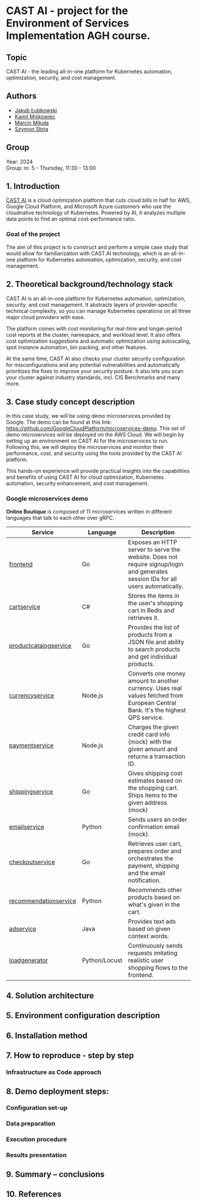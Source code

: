 # CAST AI - project for the Environment of Services Implementation AGH course.

## Topic

CAST AI - the leading all-in-one platform for Kubernetes automation, optimization, security, and cost management.

## Authors
- [Jakub Łubkowski](https://github.com/jakobcodes)
- [Kamil Miśkowiec](https://github.com/miskowieck)
- [Marcin Mikuła](https://github.com/mamikula)
- [Szymon Słota](https://github.com/sslota)

## Group 

Year: 2024
<br>
Group: nr. 5 - Thursday, 11:30 - 13:00

## 1. Introduction

[CAST AI](https://cast.ai/) is a cloud optimization platform that cuts cloud bills in half for AWS,
Google Cloud Platform, and Microsoft Azure customers who use the cloudnative technology of Kubernetes. Powered by AI, it analyzes multiple data
points to find an optimal cost-performance ratio.

### Goal of the project 

The aim of this project is to construct and perform a simple case study that would allow for familiarization with CAST.AI technology, which is an all-in-one platform for Kubernetes automation, optimization, security, and cost management.

## 2. Theoretical background/technology stack

CAST AI is an all-in-one platform for Kubernetes automation, optimization, security, and cost management. It abstracts layers of provider-specific technical complexity, so you can manage Kubernetes operations on all three major cloud providers with ease.

The platform comes with cost monitoring for real-time and longer-period cost reports at the cluster, namespace, and workload level. It also offers cost optimization suggestions and automatic optimization using autoscaling, spot instance automation, bin packing, and other features.

At the same time, CAST AI also checks your cluster security configuration for misconfigurations and any potential vulnerabilities and automatically prioritizes the fixes to improve your security posture. It also lets you scan your cluster against industry standards, incl. CIS Benchmarks and many more.

## 3. Case study concept description

In this case study, we will be using demo microservices provided by Google. The demo can be found at this link: https://github.com/GoogleCloudPlatform/microservices-demo. This set of demo microservices will be deployed on the AWS Cloud.
We will begin by setting up an environment on CAST AI for the microservices to run. Following this, we will deploy the microservices and monitor their performance, cost, and security using the tools provided by the CAST AI platform.

This hands-on experience will provide practical insights into the capabilities and benefits of using CAST AI for cloud optimization, Kubernetes automation, security enhancement, and cost management.

### Google microservices demo

**Online Boutique** is composed of 11 microservices written in different
languages that talk to each other over gRPC.

| Service                                              | Language      | Description                                                                                                                       |
| ---------------------------------------------------- | ------------- | --------------------------------------------------------------------------------------------------------------------------------- |
| [frontend](/src/frontend)                           | Go            | Exposes an HTTP server to serve the website. Does not require signup/login and generates session IDs for all users automatically. |
| [cartservice](/src/cartservice)                     | C#            | Stores the items in the user's shopping cart in Redis and retrieves it.                                                           |
| [productcatalogservice](/src/productcatalogservice) | Go            | Provides the list of products from a JSON file and ability to search products and get individual products.                        |
| [currencyservice](/src/currencyservice)             | Node.js       | Converts one money amount to another currency. Uses real values fetched from European Central Bank. It's the highest QPS service. |
| [paymentservice](/src/paymentservice)               | Node.js       | Charges the given credit card info (mock) with the given amount and returns a transaction ID.                                     |
| [shippingservice](/src/shippingservice)             | Go            | Gives shipping cost estimates based on the shopping cart. Ships items to the given address (mock)                                 |
| [emailservice](/src/emailservice)                   | Python        | Sends users an order confirmation email (mock).                                                                                   |
| [checkoutservice](/src/checkoutservice)             | Go            | Retrieves user cart, prepares order and orchestrates the payment, shipping and the email notification.                            |
| [recommendationservice](/src/recommendationservice) | Python        | Recommends other products based on what's given in the cart.                                                                      |
| [adservice](/src/adservice)                         | Java          | Provides text ads based on given context words.                                                                                   |
| [loadgenerator](/src/loadgenerator)                 | Python/Locust | Continuously sends requests imitating realistic user shopping flows to the frontend.                                              |

## 4. Solution architecture

## 5. Environment configuration description

## 6. Installation method

## 7. How to reproduce - step by step

### Infrastructure as Code approach

## 8. Demo deployment steps:

### Configuration set-up

### Data preparation

### Execution procedure

### Results presentation

## 9. Summary – conclusions

## 10. References






